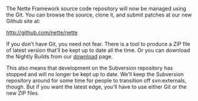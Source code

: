 The Nette Framework source code repository will now be managed using the Git. You can browse the source, clone it, and submit patches at our new Github site at:

http://github.com/nette/nette

If you don’t have Git, you need not fear. There is a tool to produce a ZIP file of latest version that’ll be kept up to date all the time. Or you can download the Nightly Builds from our [download](http://nette.org/download) page.

This also means that development on the Subversion repository has stopped and will no longer be kept up to date. We’ll keep the Subversion repository around for some time for people to transition off svn:externals, though. But if you want the latest edge, you’ll have to use either Git or the new ZIP files.